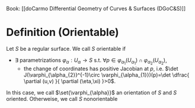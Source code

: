 Book: [[doCarmo Differential Geometry of Curves & Surfaces (DGoC&S)]]
# Definition (Orientable)
Let $S$ be a regular surface.
We call $S$ orientable if 
- $\exists$ parametrizations $\varphi_{\alpha}:U_{\alpha}\to S$ s.t. $\forall p\in \varphi_{\alpha_{1}}(U_{\alpha_{1}})\cap \varphi_{\alpha_{2}}(U_{\alpha_{2}})$,
	- the change of coordinates has positive Jacobian at $p$, i.e. $\det J(\varphi_{\alpha_{2}}^{-1}\circ \varphi_{\alpha_{1}})(p)=\det \dfrac{ \partial (u,v) }{ \partial (\eta,\xi) }>0$.

In this case, we call $\set{\varphi_{\alpha}}$ an orientation of $S$ and $S$ oriented.
Otherweise, we call $S$ nonorientable